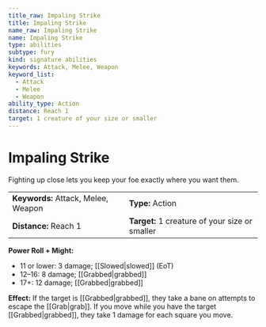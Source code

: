 ```yaml
---
title_raw: Impaling Strike
title: Impaling Strike
name_raw: Impaling Strike
name: Impaling Strike
type: abilities
subtype: fury
kind: signature abilities
keywords: Attack, Melee, Weapon
keyword_list:
  - Attack
  - Melee
  - Weapon
ability_type: Action
distance: Reach 1
target: 1 creature of your size or smaller
---
```


# Impaling Strike

Fighting up close lets you keep your foe exactly where you want them.

<!-- @nosort -->

|                                     |                                                |
| :---------------------------------- | :--------------------------------------------- |
| **Keywords:** Attack, Melee, Weapon | **Type:** Action                               |
| **Distance:** Reach 1               | **Target:** 1 creature of your size or smaller |

**Power Roll + Might:**

- 11 or lower: 3 damage; [[Slowed|slowed]] (EoT)
- 12–16: 8 damage; [[Grabbed|grabbed]]
- 17+: 12 damage; [[Grabbed|grabbed]]

**Effect:** If the target is [[Grabbed|grabbed]], they take a bane on attempts to escape the [[Grab|grab]]. If you move while you have the target [[Grabbed|grabbed]], they take 1 damage for each square you move.

